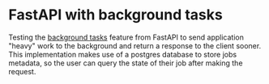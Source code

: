 # FastAPI with background tasks

Testing the [background tasks](https://fastapi.tiangolo.com/tutorial/background-tasks/) feature
from FastAPI to send application "heavy" work to the background and return a response to the client
sooner. This implementation makes use of a postgres database to store jobs metadata, so the user
can query the state of their job after making the request.
